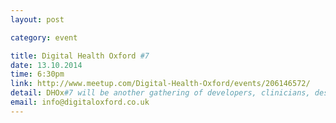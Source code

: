 ```yaml
---
layout: post

category: event

title: Digital Health Oxford #7
date: 13.10.2014
time: 6:30pm 
link: http://www.meetup.com/Digital-Health-Oxford/events/206146572/
detail: DHOx#7 will be another gathering of developers, clinicians, designers, engineers, entrepreneurs and others interested in all things tech and health, for an evening of short informal talks and discussion over a few drinks. Two of the talks at DHOx#7 will be on mHealth, one focusing on diagnostics, the other on support of chronic conditions.
email: info@digitaloxford.co.uk
---
```

